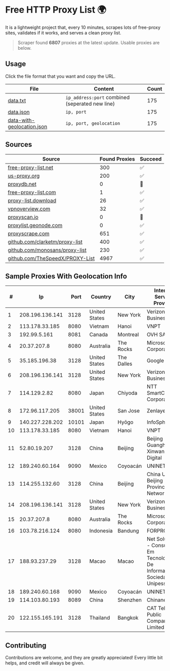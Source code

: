
# Free HTTP Proxy List 🌍

It is a lightweight project that, every 10 minutes, scrapes lots of free-proxy sites, validates if it works, and serves a clean proxy list.


> Scraper found **6807** proxies at the latest update. Usable proxies are below.

## Usage

Click the file format that you want and copy the URL.


|File|Content|Count|
|----|-------|-----|
|[data.txt](https://raw.githubusercontent.com/themiralay/Proxy-List-World/master/data.txt)|`ip_address:port` combined (seperated new line)|175|
|[data.json](https://raw.githubusercontent.com/themiralay/Proxy-List-World/master/data.json)|`ip, port`|175|
|[data-with-geolocation.json](https://raw.githubusercontent.com/themiralay/Proxy-List-World/master/data-with-geolocation.json)|`ip, port, geolocation`|175|

## Sources

|Source|Found Proxies|Succeed|
|------|-------------|-------|
|[free-proxy-list.net](https://free-proxy-list.net)|300|✅|
|[us-proxy.org](https://www.us-proxy.org)|200|✅|
|[proxydb.net](http://proxydb.net)|0|🚫|
|[free-proxy-list.com](https://free-proxy-list.com/?page=&port=&type%5B%5D=http&type%5B%5D=https&up_time=0&search=Search)|1|✅|
|[proxy-list.download](https://www.proxy-list.download/HTTP)|26|✅|
|[vpnoverview.com](https://vpnoverview.com/privacy/anonymous-browsing/free-proxy-servers)|32|✅|
|[proxyscan.io](https://www.proxyscan.io)|0|🚫|
|[proxylist.geonode.com](https://proxylist.geonode.com/api/proxy-list?limit=300&page=1&sort_by=lastChecked&sort_type=desc&protocols=http,https)|0|✅|
|[proxyscrape.com](https://api.proxyscrape.com/v2/?request=displayproxies&protocol=http&timeout=10000&country=all&ssl=all&anonymity=all)|651|✅|
|[github.com/clarketm/proxy-list](https://raw.githubusercontent.com/clarketm/proxy-list/master/proxy-list-raw.txt)|400|✅|
|[github.com/monosans/proxy-list](https://raw.githubusercontent.com/monosans/proxy-list/main/proxies/http.txt)|230|✅|
|[github.com/TheSpeedX/PROXY-List](https://raw.githubusercontent.com/TheSpeedX/PROXY-List/master/http.txt)|4967|✅|


## Sample Proxies With Geolocation Info

|#|Ip|Port|Country|City|Internet Service Provider|
|-|--|----|-------|----|-------------------------|
|1|208.196.136.141|3128|United States|New York|Verizon Business|
|2|113.178.33.185|8080|Vietnam|Hanoi|VNPT|
|3|192.99.5.161|8081|Canada|Montreal|OVH SAS|
|4|20.37.207.8|8080|Australia|The Rocks|Microsoft Corporation|
|5|35.185.196.38|3128|United States|The Dalles|Google LLC|
|6|208.196.136.141|3128|United States|New York|Verizon Business|
|7|114.129.2.82|8080|Japan|Chiyoda|NTT SmartConnect Corporation|
|8|172.96.117.205|38001|United States|San Jose|Zenlayer Inc|
|9|140.227.228.202|10101|Japan|Hyōgo|InfoSphere|
|10|113.178.33.185|8080|Vietnam|Hanoi|VNPT|
|11|52.80.19.207|3128|China|Beijing|Beijing Guanghuan Xinwang Digital|
|12|189.240.60.164|9090|Mexico|Coyoacán|UNINET|
|13|114.255.132.60|3128|China|Beijing|China Unicom Beijing Province Network|
|14|208.196.136.141|3128|United States|New York|Verizon Business|
|15|20.37.207.8|8080|Australia|The Rocks|Microsoft Corporation|
|16|103.78.216.124|8080|Indonesia|Bandung|FORPRO|
|17|188.93.237.29|3128|Macao|Macao|Net Solutions - Consultoria Em Tecnologias De Informacao, Sociedade Unipessoal|
|18|189.240.60.168|9090|Mexico|Coyoacán|UNINET|
|19|114.103.80.193|8089|China|Shenzhen|Chinanet|
|20|122.155.165.191|3128|Thailand|Bangkok|CAT Telecom Public Company Limited|



## Contributing

Contributions are welcome, and they are greatly appreciated! Every
little bit helps, and credit will always be given.


